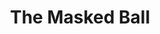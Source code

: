 ---
title: The Masked Ball
categories:
- events
- radio
- digital
- press
tags:
- festival
position: 2
image: 
is-featured: 
is-front: 
website:
facebook: https://www.facebook.com/themaskedball/
twitter:
instagram:
spotify:
soundcloud:
youtube: 
apple: 
layout: client
---